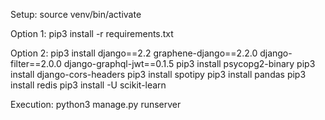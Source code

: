 Setup:
source venv/bin/activate

Option 1:
pip3 install -r requirements.txt

Option 2:
pip3 install django==2.2 graphene-django==2.2.0 django-filter==2.0.0 django-graphql-jwt==0.1.5
pip3 install psycopg2-binary
pip3 install django-cors-headers 
pip3 install spotipy
pip3 install pandas
pip3 install redis
pip3 install -U scikit-learn

Execution:
python3 manage.py runserver